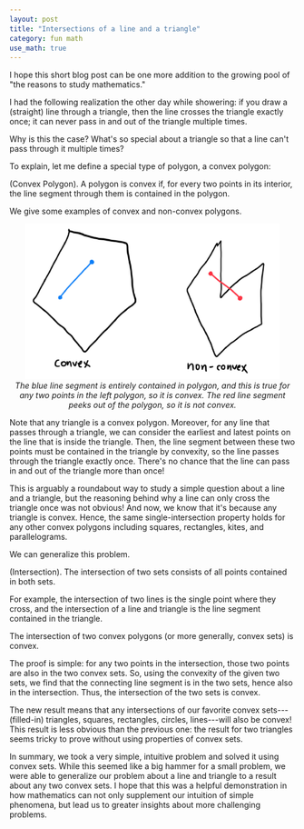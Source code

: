 ```yaml
---
layout: post
title: "Intersections of a line and a triangle"
category: fun math
use_math: true
---
```


I hope this short blog post can be one more addition to the growing pool of "the reasons to study mathematics."

I had the following realization the other day while showering: if you draw a (straight) line through a triangle, then the line crosses the triangle exactly once; it can never pass in and out of the triangle multiple times.

Why is this the case? What's so special about a triangle so that a line can't pass through it multiple times? 

To explain, let me define a special type of polygon, a convex polygon:

<div class="definition boxed">
(Convex Polygon). A polygon is convex if, for every two points in its interior, the line segment through them is contained in the polygon.
</div>

We give some examples of convex and non-convex polygons. 

<p align="center">
    <img width="450" src="/assets/convex-nonconvex.png">
    <br>
    <em>The blue line segment is entirely contained in polygon, and this is true for any two points in the left polygon, so it is convex. The red line segment peeks out of the polygon, so it is not convex.</em>
</p>

Note that any triangle is a convex polygon. Moreover, for any line that passes through a triangle, we can consider the earliest and latest points on the line that is inside the triangle. Then, the line segment between these two points must be contained in the triangle by convexity, so the line passes through the triangle exactly once. There's no chance that the line can pass in and out of the triangle more than once!

This is arguably a roundabout way to study a simple question about a line and a triangle, but the reasoning behind why a line can only cross the triangle once was not obvious! And now, we know that it's because any triangle is convex. Hence, the same single-intersection property holds for any other convex polygons including squares, rectangles, kites, and parallelograms.

We can generalize this problem.
<div class="boxed definition">
(Intersection). The intersection of two sets consists of all points contained in both sets.
</div>

For example, the intersection of two lines is the single point where they cross, and the intersection of a line and triangle is the line segment contained in the triangle.

<div class="boxed proposition">
The intersection of two convex polygons (or more generally, convex sets) is convex.
</div>

The proof is simple: for any two points in the intersection, those two points are also in the two convex sets. So, using the convexity of the given two sets, we find that the connecting line segment is in the two sets, hence also in the intersection. Thus, the intersection of the two sets is convex.

The new result means that any intersections of our favorite convex sets---(filled-in) triangles, squares, rectangles, circles, lines---will also be convex! This result is less obvious than the previous one: the result for two triangles seems tricky to prove without using properties of convex sets.

In summary, we took a very simple, intuitive problem and solved it using convex sets. While this seemed like a big hammer for a small problem, we were able to generalize our problem about a line and triangle to a result about any two convex sets. I hope that this was a helpful demonstration in how mathematics can not only supplement our intuition of simple phenomena, but lead us to greater insights about more challenging problems.
